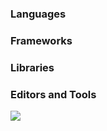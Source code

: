 <h3 align="left">Languages</h3>
<h3 align="left">Frameworks</h3>
<h3 align="left">Libraries</h3>
<h3 align="left">Editors and Tools</h3>
            <i class="devicon-visualstudio-plain colored"></i>
            <i class="devicon-vscode-plain colored"></i>    
            <img src="https://cdn.jsdelivr.net/gh/devicons/devicon/icons/androidstudio/androidstudio-original.svg" />
       


